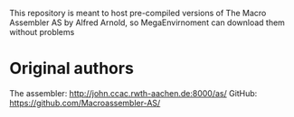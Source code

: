 This repository is meant to host pre-compiled versions of The Macro Assembler AS by Alfred Arnold, so MegaEnvirnoment can download them without problems

# Original authors
The assembler: http://john.ccac.rwth-aachen.de:8000/as/
GitHub: https://github.com/Macroassembler-AS/
